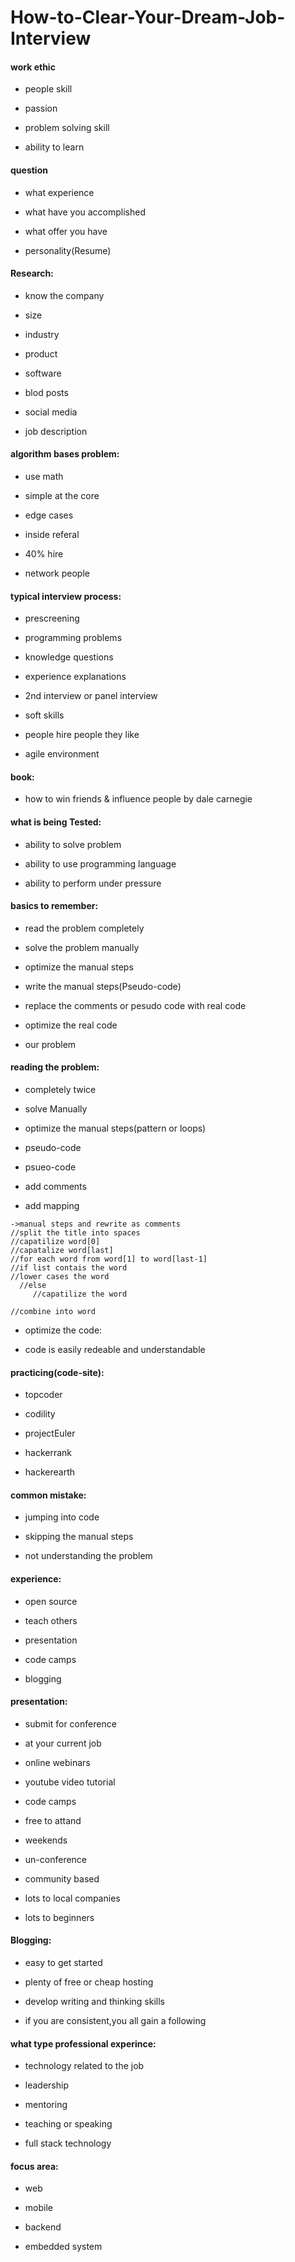 # How-to-Clear-Your-Dream-Job-Interview

#### work ethic

* people skill

* passion

* problem solving skill

* ability to learn

 #### question 

* what experience

* what have you accomplished 

* what offer you have 

* personality(Resume)

#### Research:

* know the company

* size

* industry

* product 

* software

* blod posts

* social media

* job description

#### algorithm bases problem:

* use math

* simple at the core

* edge cases

* inside referal

* 40% hire

* network people

#### typical interview process:

* prescreening

* programming problems

* knowledge questions

* experience explanations

* 2nd interview or panel interview

* soft skills

* people hire people they like

* agile environment

#### book:

* how to win friends & influence people by dale carnegie

#### what is being Tested:

* ability to solve problem 

* ability to use programming language

* ability to perform under pressure

#### basics to remember:

* read the problem completely

* solve the problem manually

* optimize the manual steps

* write the manual steps(Pseudo-code)

* replace the comments or pesudo code with real code

* optimize the real code

* our problem

#### reading the problem:

* completely twice

* solve Manually

* optimize the manual steps(pattern or loops)

* pseudo-code

* psueo-code

* add comments

* add mapping

```
->manual steps and rewrite as comments
//split the title into spaces
//capatilize word[0]
//capatalize word[last]
//for each word from word[1] to word[last-1]
//if list contais the word
//lower cases the word
  //else
     //capatilize the word

//combine into word
```

* optimize the code:

* code is easily redeable and understandable

#### practicing(code-site):

* topcoder

* codility

* projectEuler

* hackerrank

* hackerearth

#### common mistake:

* jumping into code

* skipping the manual steps

* not understanding the problem

#### experience:

* open source

* teach others

* presentation

* code camps

* blogging

#### presentation:

* submit for conference

* at your current job

* online webinars

* youtube video tutorial

* code camps

* free to attand

* weekends

* un-conference

* community based

* lots to local companies

* lots to beginners

#### Blogging:

* easy to get started

* plenty of free or cheap hosting

* develop writing and thinking skills

* if you are consistent,you all gain a following

#### what type professional experince:

* technology related to the job

* leadership

* mentoring

* teaching or speaking

* full stack technology


#### focus area:

* web

* mobile

* backend

* embedded system


